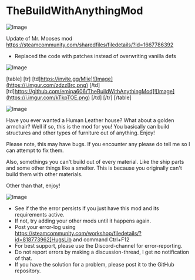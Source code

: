# TheBuildWithAnythingMod

![Image](https://i.imgur.com/WAEzk68.png)

Update of Mr. Mooses mod
https://steamcommunity.com/sharedfiles/filedetails/?id=1667786392

- Replaced the code with patches instead of overwriting vanilla defs

![Image](https://i.imgur.com/7Gzt3Rg.png)


[table]
	[tr]
		[td]https://invite.gg/Mlie]![Image](https://i.imgur.com/zdzzBrc.png)
[/td]
		[td]https://github.com/emipa606/TheBuildWithAnythingMod]![Image](https://i.imgur.com/kTkpTOE.png)
[/td]
	[/tr]
[/table]
	
![Image](https://i.imgur.com/NOW7jU1.png)


Have you ever wanted a Human Leather house? What about a golden armchair? Well if so, this is the mod for you! You basically can build structures and other types of furniture out of anything. Enjoy!

Please note, this may have bugs. If you encounter any please do tell me so I can attempt to fix them.

Also, somethings you can&apos;t build out of every material. Like the ship parts and some other things like a smelter. This is because you originally can&apos;t build them with other materials.

Other than that, enjoy!


![Image](https://i.imgur.com/Rs6T6cr.png)



-  See if the the error persists if you just have this mod and its requirements active.
-  If not, try adding your other mods until it happens again.
-  Post your error-log using https://steamcommunity.com/workshop/filedetails/?id=818773962]HugsLib and command Ctrl+F12
-  For best support, please use the Discord-channel for error-reporting.
-  Do not report errors by making a discussion-thread, I get no notification of that.
-  If you have the solution for a problem, please post it to the GitHub repository.




